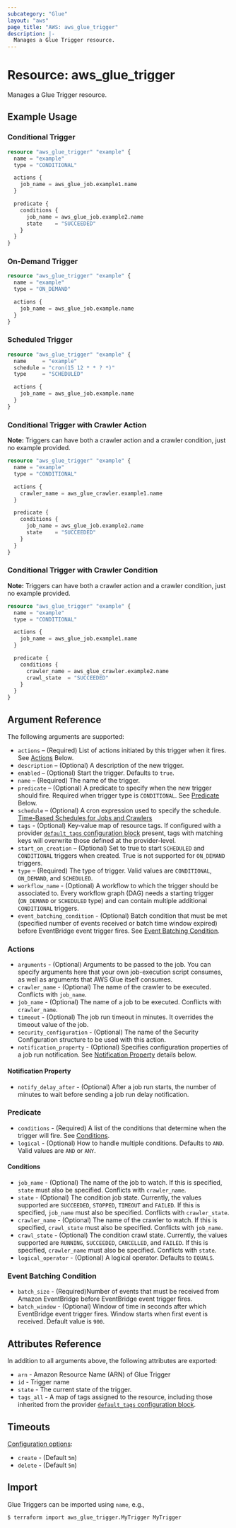```yaml
---
subcategory: "Glue"
layout: "aws"
page_title: "AWS: aws_glue_trigger"
description: |-
  Manages a Glue Trigger resource.
---
```


# Resource: aws_glue_trigger

Manages a Glue Trigger resource.

## Example Usage

### Conditional Trigger

```terraform
resource "aws_glue_trigger" "example" {
  name = "example"
  type = "CONDITIONAL"

  actions {
    job_name = aws_glue_job.example1.name
  }

  predicate {
    conditions {
      job_name = aws_glue_job.example2.name
      state    = "SUCCEEDED"
    }
  }
}
```

### On-Demand Trigger

```terraform
resource "aws_glue_trigger" "example" {
  name = "example"
  type = "ON_DEMAND"

  actions {
    job_name = aws_glue_job.example.name
  }
}
```

### Scheduled Trigger

```terraform
resource "aws_glue_trigger" "example" {
  name     = "example"
  schedule = "cron(15 12 * * ? *)"
  type     = "SCHEDULED"

  actions {
    job_name = aws_glue_job.example.name
  }
}
```

### Conditional Trigger with Crawler Action

**Note:** Triggers can have both a crawler action and a crawler condition, just no example provided.

```terraform
resource "aws_glue_trigger" "example" {
  name = "example"
  type = "CONDITIONAL"

  actions {
    crawler_name = aws_glue_crawler.example1.name
  }

  predicate {
    conditions {
      job_name = aws_glue_job.example2.name
      state    = "SUCCEEDED"
    }
  }
}
```

### Conditional Trigger with Crawler Condition

**Note:** Triggers can have both a crawler action and a crawler condition, just no example provided.

```terraform
resource "aws_glue_trigger" "example" {
  name = "example"
  type = "CONDITIONAL"

  actions {
    job_name = aws_glue_job.example1.name
  }

  predicate {
    conditions {
      crawler_name = aws_glue_crawler.example2.name
      crawl_state  = "SUCCEEDED"
    }
  }
}
```

## Argument Reference

The following arguments are supported:

* `actions` – (Required) List of actions initiated by this trigger when it fires. See [Actions](#actions) Below.
* `description` – (Optional) A description of the new trigger.
* `enabled` – (Optional) Start the trigger. Defaults to `true`.
* `name` – (Required) The name of the trigger.
* `predicate` – (Optional) A predicate to specify when the new trigger should fire. Required when trigger type is `CONDITIONAL`. See [Predicate](#predicate) Below.
* `schedule` – (Optional) A cron expression used to specify the schedule. [Time-Based Schedules for Jobs and Crawlers](https://docs.aws.amazon.com/glue/latest/dg/monitor-data-warehouse-schedule.html)
* `tags` - (Optional) Key-value map of resource tags. If configured with a provider [`default_tags` configuration block](https://registry.terraform.io/providers/hashicorp/aws/latest/docs#default_tags-configuration-block) present, tags with matching keys will overwrite those defined at the provider-level.
* `start_on_creation` – (Optional) Set to true to start `SCHEDULED` and `CONDITIONAL` triggers when created. True is not supported for `ON_DEMAND` triggers.
* `type` – (Required) The type of trigger. Valid values are `CONDITIONAL`, `ON_DEMAND`, and `SCHEDULED`.
* `workflow_name` - (Optional) A workflow to which the trigger should be associated to. Every workflow graph (DAG) needs a starting trigger (`ON_DEMAND` or `SCHEDULED` type) and can contain multiple additional `CONDITIONAL` triggers.
* `event_batching_condition` - (Optional) Batch condition that must be met (specified number of events received or batch time window expired) before EventBridge event trigger fires. See [Event Batching Condition](#event-batching-condition).

### Actions

* `arguments` - (Optional) Arguments to be passed to the job. You can specify arguments here that your own job-execution script consumes, as well as arguments that AWS Glue itself consumes.
* `crawler_name` - (Optional) The name of the crawler to be executed. Conflicts with `job_name`.
* `job_name` - (Optional) The name of a job to be executed. Conflicts with `crawler_name`.
* `timeout` - (Optional) The job run timeout in minutes. It overrides the timeout value of the job.
* `security_configuration` - (Optional) The name of the Security Configuration structure to be used with this action.
* `notification_property` - (Optional) Specifies configuration properties of a job run notification. See [Notification Property](#notification-property) details below.

#### Notification Property

* `notify_delay_after` - (Optional) After a job run starts, the number of minutes to wait before sending a job run delay notification.

### Predicate

* `conditions` - (Required) A list of the conditions that determine when the trigger will fire. See [Conditions](#conditions).
* `logical` - (Optional) How to handle multiple conditions. Defaults to `AND`. Valid values are `AND` or `ANY`.

#### Conditions

* `job_name` - (Optional) The name of the job to watch. If this is specified, `state` must also be specified. Conflicts with `crawler_name`.
* `state` - (Optional) The condition job state. Currently, the values supported are `SUCCEEDED`, `STOPPED`, `TIMEOUT` and `FAILED`. If this is specified, `job_name` must also be specified. Conflicts with `crawler_state`.
* `crawler_name` - (Optional) The name of the crawler to watch. If this is specified, `crawl_state` must also be specified. Conflicts with `job_name`.
* `crawl_state` - (Optional) The condition crawl state. Currently, the values supported are `RUNNING`, `SUCCEEDED`, `CANCELLED`, and `FAILED`. If this is specified, `crawler_name` must also be specified. Conflicts with `state`.
* `logical_operator` - (Optional) A logical operator. Defaults to `EQUALS`.

### Event Batching Condition

* `batch_size` - (Required)Number of events that must be received from Amazon EventBridge before EventBridge  event trigger fires.
* `batch_window` - (Optional) Window of time in seconds after which EventBridge event trigger fires. Window starts when first event is received. Default value is `900`.

## Attributes Reference

In addition to all arguments above, the following attributes are exported:

* `arn` - Amazon Resource Name (ARN) of Glue Trigger
* `id` - Trigger name
* `state` - The current state of the trigger.
* `tags_all` - A map of tags assigned to the resource, including those inherited from the provider [`default_tags` configuration block](https://registry.terraform.io/providers/hashicorp/aws/latest/docs#default_tags-configuration-block).

## Timeouts

[Configuration options](https://developer.hashicorp.com/terraform/language/resources/syntax#operation-timeouts):

- `create` - (Default `5m`)
- `delete` - (Default `5m`)

## Import

Glue Triggers can be imported using `name`, e.g.,

```
$ terraform import aws_glue_trigger.MyTrigger MyTrigger
```
